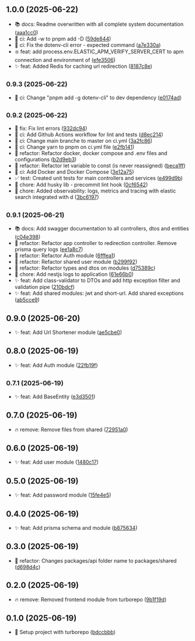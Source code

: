 ## 1.0.0 (2025-06-22)

* :books: docs: Readme overwritten with all complete system documentation ([aaa1cc0](https://github.com/christhian12rv/URL-Shortener-API/commit/aaa1cc0))
* :green_heart: ci: Add -w to pnpm add -D ([59de844](https://github.com/christhian12rv/URL-Shortener-API/commit/59de844))
* :green_heart: ci: Fix the dotenv-cli error - expected command ([a7e330a](https://github.com/christhian12rv/URL-Shortener-API/commit/a7e330a))
* :sparkle: feat: add process.env.ELASTIC_APM_VERIFY_SERVER_CERT to apm connection and environment of  ([efe3506](https://github.com/christhian12rv/URL-Shortener-API/commit/efe3506))
* :sparkles: feat: Added Redis for caching url redirection ([8187c8e](https://github.com/christhian12rv/URL-Shortener-API/commit/8187c8e))



## <small>0.9.3 (2025-06-22)</small>

* :green_heart: ci: Change "pnpm add -g dotenv-cli" to dev dependency ([e0174ad](https://github.com/christhian12rv/URL-Shortener-API/commit/e0174ad))



## <small>0.9.2 (2025-06-22)</small>

* :bug: fix: Fix lint errors ([932dc94](https://github.com/christhian12rv/URL-Shortener-API/commit/932dc94))
* :green_heart: ci: Add Github Actions workflow for lint and tests ([d8ec214](https://github.com/christhian12rv/URL-Shortener-API/commit/d8ec214))
* :green_heart: ci: Change main branche to master on ci.yml ([3a2fc86](https://github.com/christhian12rv/URL-Shortener-API/commit/3a2fc86))
* :green_heart: ci: Change yarn to pnpm on ci.yml file ([e2fb141](https://github.com/christhian12rv/URL-Shortener-API/commit/e2fb141))
* :hammer: refactor: Refactor docker, docker compose and .env files and configurations ([b2d9eb3](https://github.com/christhian12rv/URL-Shortener-API/commit/b2d9eb3))
* :hammer: refactor: Refactor let variable to const (is never reassigned) ([beca1ff](https://github.com/christhian12rv/URL-Shortener-API/commit/beca1ff))
* :whale: ci: Add Docker and Docker Compose ([3e12a75](https://github.com/christhian12rv/URL-Shortener-API/commit/3e12a75))
* :white_check_mark: test: Created unit tests for main controllers and services ([e499d9b](https://github.com/christhian12rv/URL-Shortener-API/commit/e499d9b))
* :wrench: chore: Add husky lib - precommit lint hook ([0cf6542](https://github.com/christhian12rv/URL-Shortener-API/commit/0cf6542))
* :wrench: chore: Added observability: logs, metrics and tracing with elastic search integrated with d ([3bc6197](https://github.com/christhian12rv/URL-Shortener-API/commit/3bc6197))



## <small>0.9.1 (2025-06-21)</small>

* :books: docs:  Add swagger documentation to all controllers, dtos and entities ([c04e398](https://github.com/christhian12rv/URL-Shortener-API/commit/c04e398))
* :hammer: refactor: Refactor app controller to redirection controller. Remove prisma query logs ([ee1a8c7](https://github.com/christhian12rv/URL-Shortener-API/commit/ee1a8c7))
* :hammer: refactor: Refactor Auth module ([6fffea1](https://github.com/christhian12rv/URL-Shortener-API/commit/6fffea1))
* :hammer: refactor: Refactor shared user module ([b299f92](https://github.com/christhian12rv/URL-Shortener-API/commit/b299f92))
* :hammer: refactor: Refactor types and dtos on modules ([d75389c](https://github.com/christhian12rv/URL-Shortener-API/commit/d75389c))
* :pencil: chore: Add nestjs logs to application ([61e66b0](https://github.com/christhian12rv/URL-Shortener-API/commit/61e66b0))
* :sparkles: feat: Add class-validator to DTOs and add http exception filter and validation pipe ([210bdcf](https://github.com/christhian12rv/URL-Shortener-API/commit/210bdcf))
* :sparkles: feat: Add shared modules: jwt and short-url. Add shared exceptions ([ab5cce9](https://github.com/christhian12rv/URL-Shortener-API/commit/ab5cce9))



## 0.9.0 (2025-06-20)

* :sparkles: feat: Add Url Shortener module ([ae5cbe0](https://github.com/christhian12rv/URL-Shortener-API/commit/ae5cbe0))



## 0.8.0 (2025-06-19)

* :sparkles: feat: Add Auth module ([22fb19f](https://github.com/christhian12rv/URL-Shortener-API/commit/22fb19f))



## <small>0.7.1 (2025-06-19)</small>

* :sparkles: feat: Add BaseEntity ([e3d3501](https://github.com/christhian12rv/URL-Shortener-API/commit/e3d3501))



## 0.7.0 (2025-06-19)

* :fire: remove: Remove files from shared ([72951a0](https://github.com/christhian12rv/URL-Shortener-API/commit/72951a0))



## 0.6.0 (2025-06-19)

* :sparkles: feat: Add user module ([1480c17](https://github.com/christhian12rv/URL-Shortener-API/commit/1480c17))



## 0.5.0 (2025-06-19)

* :sparkles: feat: Add password module ([15fe4e5](https://github.com/christhian12rv/URL-Shortener-API/commit/15fe4e5))



## 0.4.0 (2025-06-19)

* :sparkles: feat: Add prisma schema and module ([b875634](https://github.com/christhian12rv/URL-Shortener-API/commit/b875634))



## 0.3.0 (2025-06-19)

* :hammer: refactor: Changes packages/api folder name to packages/shared ([d698d4c](https://github.com/christhian12rv/URL-Shortener-API/commit/d698d4c))



## 0.2.0 (2025-06-19)

* :fire: remove: Removed frontend module from turborepo ([9b1f19d](https://github.com/christhian12rv/URL-Shortener-API/commit/9b1f19d))



## 0.1.0 (2025-06-19)

* :tada: Setup project with turborepo ([bdccbbb](https://github.com/christhian12rv/URL-Shortener-API/commit/bdccbbb))



